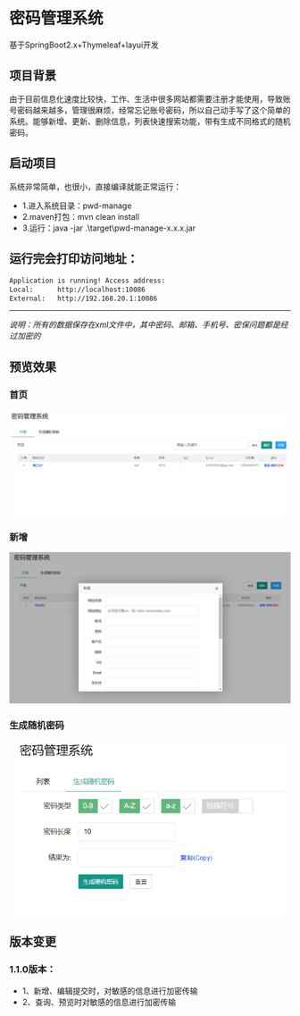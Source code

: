 # 密码管理系统
基于SpringBoot2.x+Thymeleaf+layui开发

## 项目背景
由于目前信息化速度比较快，工作、生活中很多网站都需要注册才能使用，导致账号密码越来越多，管理很麻烦，经常忘记账号密码，所以自己动手写了这个简单的系统。能够新增、更新、删除信息，列表快速搜索功能，带有生成不同格式的随机密码。

## 启动项目
系统非常简单，也很小，直接编译就能正常运行：
- 1.进入系统目录：pwd-manage
- 2.maven打包：mvn clean install
- 3.运行：java -jar .\target\pwd-manage-x.x.x.jar

运行完会打印访问地址：
---------------------------------------------------------
	Application is running! Access address:
	Local:		http://localhost:10086
	External:	http://192.168.20.1:10086
---------------------------------------------------------

*说明：所有的数据保存在xml文件中，其中密码、邮箱、手机号、密保问题都是经过加密的*

## 预览效果
### 首页
![首页](https://github.com/QaingLiu/pwd-manage/blob/master/img/index.png?raw=true)

### 新增
![新增](https://github.com/QaingLiu/pwd-manage/blob/master/img/add.png?raw=true)

### 生成随机密码
![生成随机密码](https://github.com/QaingLiu/pwd-manage/blob/master/img/ramPwd.png?raw=true)

## 版本变更
### 1.1.0版本：
- 1、新增、编辑提交时，对敏感的信息进行加密传输
- 2、查询、预览时对敏感的信息进行加密传输
